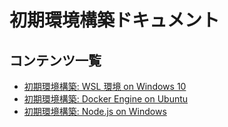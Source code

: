 # 初期環境構築ドキュメント

## コンテンツ一覧

- [初期環境構築: WSL 環境 on Windows 10](./setup-wsl-on-windows/)
- [初期環境構築: Docker Engine on Ubuntu]( ./setup-docker-engine-on-ubuntu/)
- [初期環境構築: Node.js on Windows]( ./setup-nodejs-on-windows/)
